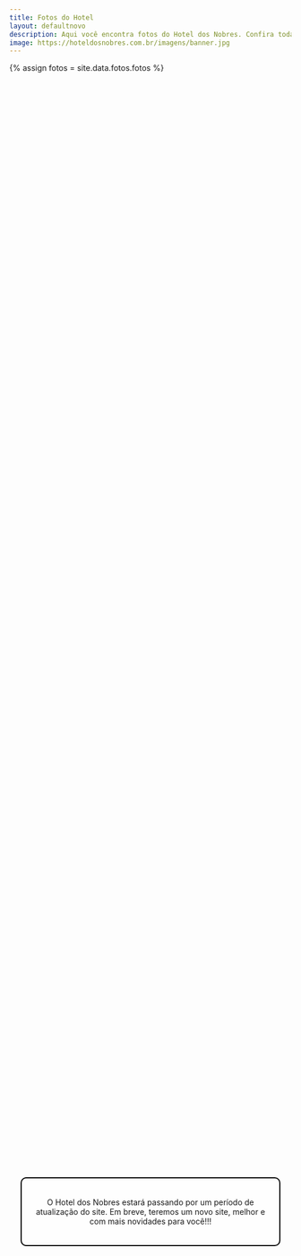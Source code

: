 ```yaml
---
title: Fotos do Hotel
layout: defaultnovo 
description: Aqui você encontra fotos do Hotel dos Nobres. Confira todas as nossas fotos.
image: https://hoteldosnobres.com.br/imagens/banner.jpg
---
```

{% assign fotos = site.data.fotos.fotos %}
<div id="main" style="height: 100vh;">
  <div style="background-image: url('{{ fotos[0].imagem }}'); background-size: cover; background-position: center; padding: 20px; height: 100%; display: flex; justify-content: center; align-items: center;"> 
    <div style="text-align: center; border: 2px solid #000; padding: 20px; background-color: rgba(255, 255, 255, 0.7); border-radius: 10px;">
      <p>O Hotel dos Nobres estará passando por um período de atualização do site. Em breve, teremos um novo site, melhor e com mais novidades para você!!!</p>
    </div>
  </div>
</div>